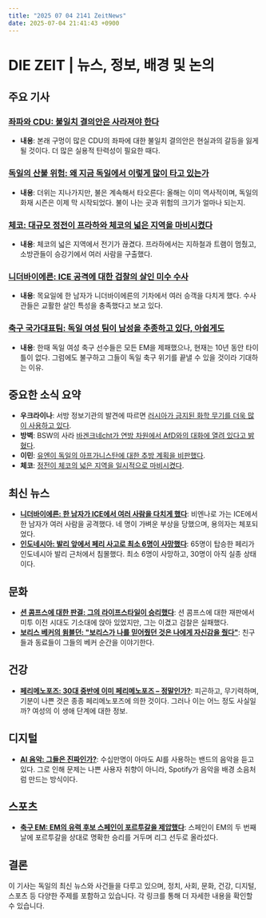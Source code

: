 ```yaml
---
title: "2025 07 04 2141 ZeitNews"
date: 2025-07-04 21:41:43 +0900
---
```


# DIE ZEIT | 뉴스, 정보, 배경 및 논의

## 주요 기사

### [좌파와 CDU: 불일치 결의안은 사라져야 한다](https://www.zeit.de/politik/deutschland/2025-07/linke-cdu-zusammenarbeit-afd-brandmauer-heidi-reichinnek)
- **내용**: 본래 구멍이 많은 CDU의 좌파에 대한 불일치 결의안은 현실과의 갈등을 잃게 될 것이다. 더 많은 실용적 탄력성이 필요한 때다.

### [독일의 산불 위험: 왜 지금 독일에서 이렇게 많이 타고 있는가](https://www.zeit.de/wissen/2025-07/waldbrandgefahr-deutschland-hitze-statistik-daten)
- **내용**: 더위는 지나가지만, 불은 계속해서 타오른다: 올해는 이미 역사적이며, 독일의 화재 시즌은 이제 막 시작되었다. 불이 나는 곳과 위험의 크기가 얼마나 되는지.

### [체코: 대규모 정전이 프라하와 체코의 넓은 지역을 마비시켰다](https://www.zeit.de/gesellschaft/zeitgeschehen/2025-07/tschechien-prag-stromausfall)
- **내용**: 체코의 넓은 지역에서 전기가 끊겼다. 프라하에서는 지하철과 트램이 멈췄고, 소방관들이 승강기에서 여러 사람을 구출했다.

### [니더바이에른: ICE 공격에 대한 검찰의 살인 미수 수사](https://www.zeit.de/gesellschaft/zeitgeschehen/2025-07/ice-niederbayern-mordversuch)
- **내용**: 목요일에 한 남자가 니더바이에른의 기차에서 여러 승객을 다치게 했다. 수사관들은 교활한 살인 특성을 충족했다고 보고 있다.

### [축구 국가대표팀: 독일 여성 팀이 남성을 추종하고 있다, 아쉽게도](https://www.zeit.de/sport/2025-07/frauen-fussball-nationalmannschaft-em-titel-entwicklung)
- **내용**: 한때 독일 여성 축구 선수들은 모든 EM을 제패했으나, 현재는 10년 동안 타이틀이 없다. 그럼에도 불구하고 그들이 독일 축구 위기를 끝낼 수 있을 것이라 기대하는 이유.

## 중요한 소식 요약
- **우크라이나**: 서방 정보기관의 발견에 따르면 [러시아가 금지된 화학 무기를 더욱 많이 사용하고 있다](https://www.zeit.de/politik/ausland/2025-07/russland-einsatz-chemiewaffen-geheimdienste-niederlande-deutschland).
- **방벽**: BSW의 사라 [바겐크네cht가 연방 차원에서 AfD와의 대화에 열려 있다고 밝혔다](https://www.zeit.de/politik/deutschland/2025-07/bsw-sahra-wagenknecht-gespraeche-afd-bundesebene).
- **이민**: [유엔이 독일의 아프가니스탄에 대한 추방 계획을 비판했다](https://www.zeit.de/politik/ausland/2025-07/uno-deutschland-abschiebeplaene-afghanistan-taliban-sicherheit).
- **체코**: [정전이 체코의 넓은 지역을 일시적으로 마비시켰다](https://www.zeit.de/gesellschaft/zeitgeschehen/2025-07/tschechien-prag-stromausfall).

## 최신 뉴스
- **[니더바이에른: 한 남자가 ICE에서 여러 사람을 다치게 했다](https://www.zeit.de/gesellschaft/zeitgeschehen/2025-07/niederbayern-angriff-ice-verletzte)**: 비엔나로 가는 ICE에서 한 남자가 여러 사람을 공격했다. 네 명이 가벼운 부상을 당했으며, 용의자는 체포되었다.
- **[인도네시아: 발리 앞에서 페리 사고로 최소 6명이 사망했다](https://www.zeit.de/gesellschaft/2025-07/indonesien-faehre-vor-bali-gesunken)**: 65명이 탑승한 페리가 인도네시아 발리 근처에서 침몰했다. 최소 6명이 사망하고, 30명이 아직 실종 상태이다.

## 문화
- **[션 콤프스에 대한 판결: 그의 라이프스타일이 승리했다](https://www.zeit.de/kultur/2025-07/urteil-gegen-sean-combs-diddy-unschuldig-staatsanwaltschaft)**: 션 콤프스에 대한 재판에서 미투 이전 시대도 기소대에 앉아 있었지만, 그는 이겼고 검찰은 실패했다.
- **[보리스 베커의 윔블던: "보리스가 나를 믿어줬던 것은 나에게 자신감을 줬다"](https://www.zeit.de/zeit-magazin/2025-06/boris-becker-wimbledon-sieg-karriere-tennis)**: 친구들과 동료들이 그들의 베커 순간을 이야기한다.

## 건강
- **[페리메노포즈: 30대 중반에 이미 페리메노포즈 – 정말인가?](https://www.zeit.de/gesundheit/2025-06/perimenopause-wechseljahre-symptome-alter-frauengesundheit-tipps)**: 피곤하고, 무기력하며, 기분이 나쁜 것은 종종 페리메노포즈에 의한 것이다. 그러나 이는 어느 정도 사실일까? 여성의 이 생애 단계에 대한 정보.

## 디지털
- **[AI 음악: 그들은 진짜인가?](https://www.zeit.de/digital/internet/2025-07/ki-musik-spotify-the-velvet-sundwon-musikindustrie-streaming)**: 수십만명이 아마도 AI를 사용하는 밴드의 음악을 듣고 있다. 그로 인해 문제는 나쁜 사용자 취향이 아니라, Spotify가 음악을 배경 소음처럼 만드는 방식이다.

## 스포츠
- **[축구 EM: EM의 유력 후보 스페인이 포르투갈을 제압했다](https://www.zeit.de/sport/2025-07/fussball-em-belgien-italien-spanien-portugal)**: 스페인이 EM의 두 번째 날에 포르투갈을 상대로 명확한 승리를 거두며 리그 선두로 올라섰다.

## 결론
이 기사는 독일의 최신 뉴스와 사건들을 다루고 있으며, 정치, 사회, 문화, 건강, 디지털, 스포츠 등 다양한 주제를 포함하고 있습니다. 각 링크를 통해 더 자세한 내용을 확인할 수 있습니다.